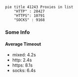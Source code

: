 
```mermaid
pie title 41243 Proxies in list
    "HTTP" : 28427
    "HTTPS": 10791
    "SOCKS" : 9168
```

### Some Info
#### Average Timeout

- mixed: 4.2s
- http: 2.4s
- https: 8.1s
- socks: 6.4s